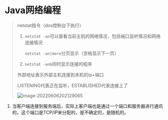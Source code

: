 # Java网络编程

>   netstat指令（dos控制台下执行）
>
>   1.   `netstat -an`可以查看当前主机的网络情况，包括端口监听情况和网络连接情况
>
>        `netstat -an|more`分页显示（空格显示下一页）
>
>   2.   `netstat -anb`同时显示连接的程序
>
>   外部地址表示外部主机连接到本机的ip+端口
>
>   LISTENING代表正在监听，ESTABLISHED代表连接上了
>
>   ![image-20220606202129065](https://wwt13-images-1305051431.cos.ap-beijing.myqcloud.com/img/image-20220606202129065.png)

1.   当客户端连接到服务端后，实际上客户端也是通过一个端口和服务器进行通讯的，这个端口是TCP/IP来分配的，是不确定的，是随机的。
